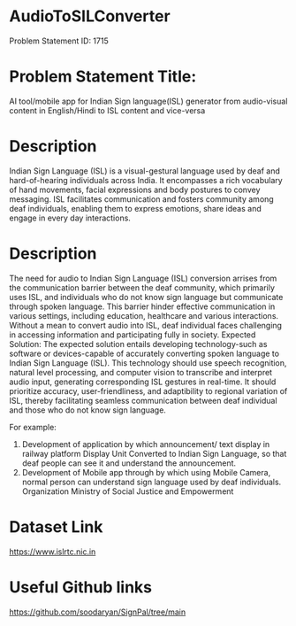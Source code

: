 # AudioToSILConverter


Problem Statement ID: 
1715

# Problem Statement Title: 
AI tool/mobile app for Indian Sign language(ISL) generator from audio-visual content in English/Hindi to ISL content and vice-versa

# Description	
Indian Sign Language (ISL) is a visual-gestural language used by deaf and hard-of-hearing individuals across India. It encompasses a rich vocabulary of hand movements, facial expressions and body postures to convey messaging. ISL facilitates communication and fosters community among deaf individuals, enabling them to express emotions, share ideas and engage in every day interactions. 

# Description
The need for audio to Indian Sign Language (ISL) conversion arrises from the communication barrier between the deaf community, which primarily uses ISL, and individuals who do not know sign language but communicate through spoken language. This barrier hinder effective communication in various settings, including education, healthcare and various interactions. Without a mean to convert audio into ISL, deaf individual faces challenging in accessing information and participating fully in society. Expected Solution: The expected solution entails developing technology-such as software or devices-capable of accurately converting spoken language to Indian Sign Language (ISL). This technology should use speech recognition, natural level processing, and computer vision to transcribe and interpret audio input, generating corresponding ISL gestures in real-time. It should prioritize accuracy, user-friendliness, and adaptibility to regional variation of ISL, thereby facilitating seamless communication between deaf individual and those who do not know sign language. 

For example: 
1. Development of application by which announcement/ text display in railway platform Display Unit Converted to Indian Sign Language, so that deaf people can see it and understand the announcement.
2. Development of Mobile app through by which using Mobile Camera, normal person can understand sign language used by deaf individuals.
Organization	Ministry of Social Justice and Empowerment

# Dataset Link	
https://www.islrtc.nic.in

# Useful Github links
https://github.com/soodaryan/SignPal/tree/main
